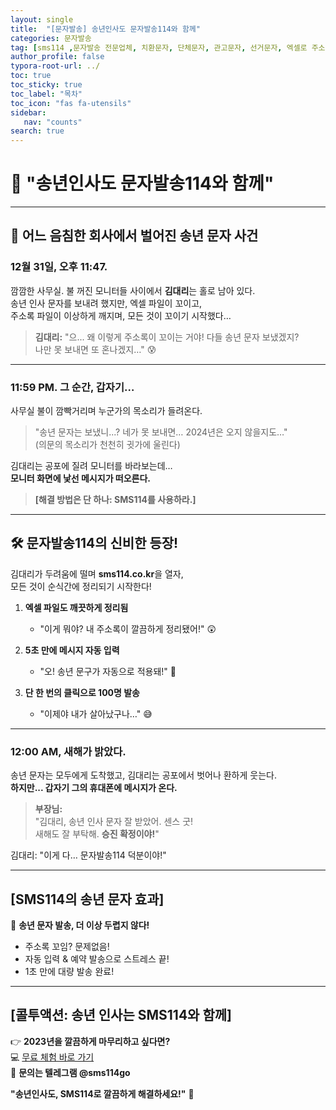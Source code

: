 ```yaml
---
layout: single
title:  "[문자발송] 송년인사도 문자발송114와 함께"
categories: 문자발송
tag: [sms114 ,문자발송 전문업체, 치환문자, 단체문자, 관고문자, 선거문자, 엑셀로 주소록 간편등록, 예약발송, SMS, MMS, MMS, 대량문자, 치환문자, 주소록관리, 문자연동, 문자발송전문업체, 신년문자발송, 신년인사 ]
author_profile: false
typora-root-url: ../
toc: true
toc_sticky: true
toc_label: "목차"
toc_icon: "fas fa-utensils" 
sidebar:
   nav: "counts"
search: true
---
```




# 📨 "송년인사도 문자발송114와 함께"

---

## 🎩 **어느 음침한 회사에서 벌어진 송년 문자 사건**

### **12월 31일, 오후 11:47.**  
깜깜한 사무실. 불 꺼진 모니터들 사이에서 **김대리**는 홀로 남아 있다.  
송년 인사 문자를 보내려 했지만, 엑셀 파일이 꼬이고,  
주소록 파일이 이상하게 깨지며, 모든 것이 꼬이기 시작했다…  

> **김대리:** "으... 왜 이렇게 주소록이 꼬이는 거야! 다들 송년 문자 보냈겠지?  
> 나만 못 보내면 또 혼나겠지…" 😰  

---

### **11:59 PM. 그 순간, 갑자기…**

사무실 불이 깜빡거리며 누군가의 목소리가 들려온다.  
> "송년 문자는 보냈니...? 네가 못 보내면… 2024년은 오지 않을지도…"  
> (의문의 목소리가 천천히 귓가에 울린다)

김대리는 공포에 질려 모니터를 바라보는데…  
**모니터 화면에 낯선 메시지가 떠오른다.**  
> **[해결 방법은 단 하나: SMS114를 사용하라.]**

---

## 🛠️ **문자발송114의 신비한 등장!**

김대리가 두려움에 떨며 **sms114.co.kr**을 열자,  
모든 것이 순식간에 정리되기 시작한다!

1. **엑셀 파일도 깨끗하게 정리됨**  
   - "이게 뭐야? 내 주소록이 깔끔하게 정리됐어!" 😲

2. **5초 만에 메시지 자동 입력**  
   - "오! 송년 문구가 자동으로 적용돼!" 🤩

3. **단 한 번의 클릭으로 100명 발송**  
   - "이제야 내가 살아났구나…" 😅

---

### **12:00 AM, 새해가 밝았다.**

송년 문자는 모두에게 도착했고, 김대리는 공포에서 벗어나 환하게 웃는다.  
**하지만... 갑자기 그의 휴대폰에 메시지가 온다.**

> **부장님:**  
> "김대리, 송년 인사 문자 잘 받았어. 센스 굿!  
> 새해도 잘 부탁해. **승진 확정이야!**"

김대리: "이게 다… 문자발송114 덕분이야!"  

---

## **[SMS114의 송년 문자 효과]**

📌 **송년 문자 발송, 더 이상 두렵지 않다!**  
- 주소록 꼬임? 문제없음!  
- 자동 입력 & 예약 발송으로 스트레스 끝!  
- 1초 만에 대량 발송 완료!  

---

## **[콜투액션: 송년 인사는 SMS114와 함께]**

👉 **2023년을 깔끔하게 마무리하고 싶다면?**  
💻 [무료 체험 바로 가기](https://sms114.co.kr)  
📩 **문의는 텔레그램 @sms114go**

**"송년인사도, SMS114로 깔끔하게 해결하세요!"** 🎉